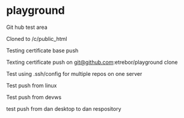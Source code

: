 playground
==========

Git hub test area

Cloned to /c/public_html

Testing certificate base push

Texting certificate push on git@github.com:etrebor/playground clone

Test using .ssh/config for multiple repos on one server

Test push from linux

Test push from devws

test push from dan desktop to dan respository



